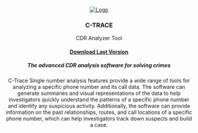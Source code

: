 <br />
<div align="center">
  <a href="https://github.com/othneildrew/Best-README-Template">
    <img src="https://api.cdrsoftwares.com/logo.png" alt="Logo" >
  </a>

  <h3 align="center">C-TRACE</h3>

  <p align="center">
    CDR Analyzer Tool
    <br />
    <h4><a href="https://github.com/ramreddy/c-trace-download/raw/main/releases/download/1.1.7/ctrace.1.1.7.zip">Download Last Version</a></h4>
  </p>

  <h5>The advanced CDR analysis software for solving crimes</h5>
  <p>
  C-Trace Single number analysis features provide a wide range of tools for analyzing a specific phone number and its call data. The software can generate summaries and visual representations of the data to help investigators quickly understand the patterns of a specific phone number and identify any suspicious activity. Additionally, the software can provide information on the past relationships, routes, and call locations of a specific phone number, which can help investigators track down suspects and build a case.
  </p>
</div>
